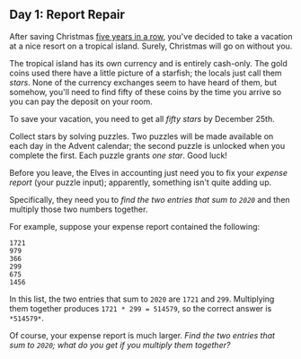 Day 1: Report Repair
--------------------

After saving Christmas [five years in a row](/events), you've decided to take a vacation at a nice resort on a tropical island. Surely, Christmas will go on without you.


The tropical island has its own currency and is entirely cash-only. The gold coins used there have a little picture of a starfish; the locals just call them *stars*. None of the currency exchanges seem to have heard of them, but somehow, you'll need to find fifty of these coins by the time you arrive so you can pay the deposit on your room.


To save your vacation, you need to get all *fifty stars* by December 25th.


Collect stars by solving puzzles. Two puzzles will be made available on each day in the Advent calendar; the second puzzle is unlocked when you complete the first. Each puzzle grants *one star*. Good luck!


Before you leave, the Elves in accounting just need you to fix your *expense report* (your puzzle input); apparently, something isn't quite adding up.


Specifically, they need you to *find the two entries that sum to `2020`* and then multiply those two numbers together.


For example, suppose your expense report contained the following:



```
1721
979
366
299
675
1456

```

In this list, the two entries that sum to `2020` are `1721` and `299`. Multiplying them together produces `1721 * 299 = 514579`, so the correct answer is `*514579*`.


Of course, your expense report is much larger. *Find the two entries that sum to `2020`; what do you get if you multiply them together?*


